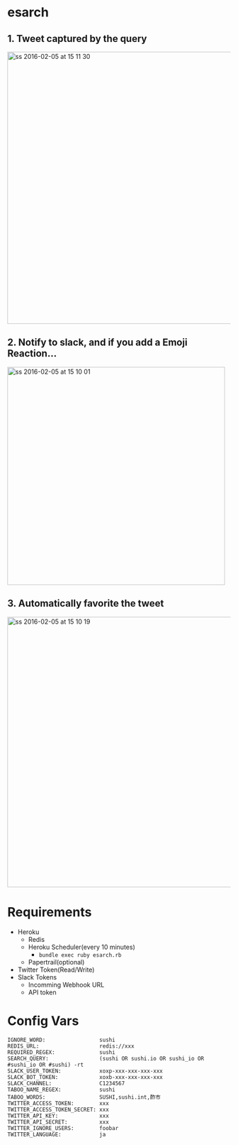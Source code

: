 # esarch

## 1. Tweet captured by the query

<img width="613" alt="ss 2016-02-05 at 15 11 30" src="https://cloud.githubusercontent.com/assets/1041857/12839237/c48f2090-cc1a-11e5-93cb-c856bce8dde6.png">

## 2. Notify to slack, and if you add a Emoji Reaction...
<img width="491" alt="ss 2016-02-05 at 15 10 01" src="https://cloud.githubusercontent.com/assets/1041857/12839238/c4a75bce-cc1a-11e5-9160-6325aefaffe4.png">

## 3. Automatically favorite the tweet
<img width="609" alt="ss 2016-02-05 at 15 10 19" src="https://cloud.githubusercontent.com/assets/1041857/12839236/c46c9f2a-cc1a-11e5-9cc2-bfb60d894068.png">

# Requirements
- Heroku
  - Redis
  - Heroku Scheduler(every 10 minutes)
    - `bundle exec ruby esarch.rb`
  - Papertrail(optional)
- Twitter Token(Read/Write)
- Slack Tokens
  - Incomming Webhook URL
  - API token

# Config Vars
```
IGNORE_WORD:                 sushi
REDIS_URL:                   redis://xxx
REQUIRED_REGEX:              sushi
SEARCH_QUERY:                (sushi OR sushi.io OR sushi_io OR #sushi_io OR #sushi) -rt
SLACK_USER_TOKEN:            xoxp-xxx-xxx-xxx-xxx
SLACK_BOT_TOKEN:             xoxb-xxx-xxx-xxx-xxx
SLACK_CHANNEL:               C1234567
TABOO_NAME_REGEX:            sushi
TABOO_WORDS:                 SUSHI,sushi.int,酢市
TWITTER_ACCESS_TOKEN:        xxx
TWITTER_ACCESS_TOKEN_SECRET: xxx
TWITTER_API_KEY:             xxx
TWITTER_API_SECRET:          xxx
TWITTER_IGNORE_USERS:        foobar
TWITTER_LANGUAGE:            ja
```
